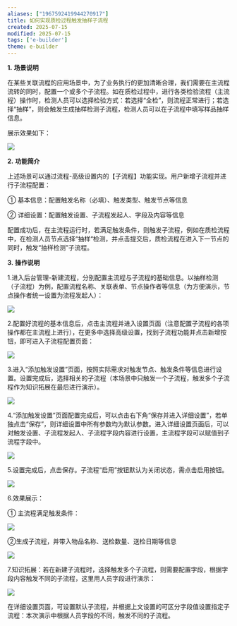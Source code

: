 ```yaml
---
aliases: ["1967592419944270917"]
title: 如何实现质检过程触发抽样子流程
created: 2025-07-15
modified: 2025-07-15
tags: ['e-builder']
theme: e-builder
---
```


**1.** **场景说明**

在某些关联流程的应用场景中，为了业务执行的更加清晰合理，我们需要在主流程流转的同时，配置一个或多个子流程。如在质检过程中，进行各类检验流程（主流程）操作时，检测人员可以选择检验方式：若选择“全检”，则流程正常进行；若选择“抽样”，则会触发生成抽样检测子流程，检测人员可以在子流程中填写样品抽样信息。

展示效果如下：

![](https://myhelpdoc.oss-cn-heyuan.aliyuncs.com/mdimages/789fc5a22a069ace635227c72bf7642b.jpg)

**2.** **功能简介**

上述场景可以通过流程-高级设置内的【子流程】功能实现。用户新增子流程并进行子流程配置：

① 基本信息：配置触发名称（必填）、触发类型、触发节点等信息

②  详细设置：配置触发设置、子流程发起人、字段及内容等信息

配置成功后，在主流程运行时，若满足触发条件，则触发子流程，例如在质检流程中，在检测人员节点选择“抽样“检测，并点击提交后，质检流程在进入下一节点的同时，触发“抽样检测”子流程。

**3.** **操作说明**

1.进入后台管理-新建流程，分别配置主流程与子流程的基础信息。以抽样检测（子流程）为例，配置流程名称、关联表单、节点操作者等信息（为方便演示，节点操作者统一设置为流程发起人）：

![](https://myhelpdoc.oss-cn-heyuan.aliyuncs.com/mdimages/688ff230fc48bbaad9ebf035e8d286e5.jpg)

2.配置好流程的基本信息后，点击主流程并进入设置页面（注意配置子流程的各项操作都在主流程上进行），在更多中选择高级设置，找到子流程功能并点击新增按钮，即可进入子流程配置页面：

![](https://myhelpdoc.oss-cn-heyuan.aliyuncs.com/mdimages/9747b3057ff894584f5536f55f125ba3.jpg)

3.进入“添加触发设置”页面，按照实际需求对触发节点、触发条件等信息进行设置。设置完成后，选择相关的子流程（本场景中只触发一个子流程，触发多个子流程作为知识拓展在最后进行演示）。

![](https://myhelpdoc.oss-cn-heyuan.aliyuncs.com/mdimages/a6f8a9af5834916e0bef7d18737168d7.jpg)

4.“添加触发设置”页面配置完成后，可以点击右下角“保存并进入详细设置”，若单独点击“保存”，则详细设置中所有参数均为默认参数。进入详细设置页面后，可以对触发设置、子流程发起人、子流程字段内容进行设置，主流程字段可以赋值到子流程字段中。

![](https://myhelpdoc.oss-cn-heyuan.aliyuncs.com/mdimages/8a8c004624e600012059455b2870e9fc.jpg)

5.设置完成后，点击保存。子流程“启用”按钮默认为关闭状态，需点击启用按钮。

![](https://myhelpdoc.oss-cn-heyuan.aliyuncs.com/mdimages/8d605c90154f7c441e6c9d3ba6346ec3.jpg)

6.效果展示：

① 主流程满足触发条件：

![](https://myhelpdoc.oss-cn-heyuan.aliyuncs.com/mdimages/b29cd1a0b5b08b88611cb5e94b5bf8f7.jpg)

②生成子流程，并带入物品名称、送检数量、送检日期等信息

![](https://myhelpdoc.oss-cn-heyuan.aliyuncs.com/mdimages/fa78e9da2fe2e1043ab46473ec5f2100.jpg)

7.知识拓展：若在新建子流程时，选择触发多个子流程，则需要配置字段，根据字段内容触发不同的子流程，这里用人员字段进行演示：

![](https://myhelpdoc.oss-cn-heyuan.aliyuncs.com/mdimages/0a9eb560ee37eb14135fda6dff12c799.jpg)

在详细设置页面，可设置默认子流程，并根据上文设置的可区分字段值设置指定子流程：本次演示中根据人员字段的不同，触发不同的子流程。

